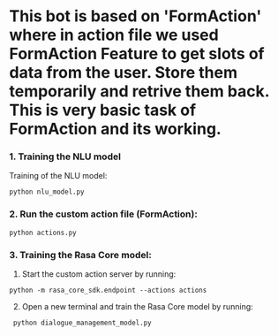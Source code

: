 
# This bot is based on 'FormAction' where in action file we used FormAction Feature to get slots of data from the user. Store them temporarily and retrive them back. This is very basic task of FormAction and its working.


### 1. Training the NLU model

Training of the NLU model:  

``` python nlu_model.py ```


### 2. Run the custom action file (FormAction):

 ```python actions.py ```

### 3. Training the Rasa Core model: 

1. Start the custom action server by running:  

``` python -m rasa_core_sdk.endpoint --actions actions ```  

2. Open a new terminal and train the Rasa Core model by running:  

``` python dialogue_management_model.py```  




